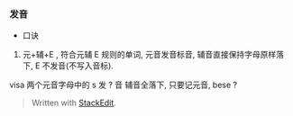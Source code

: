 
### 发音
* 口诀
1. 元+辅+E , 符合元辅 E 规则的单词, 元音发音标音, 辅音直接保持字母原样落下, E 不发音(不写入音标).

visa 两个元音字母中的 s 发 ? 音
辅音全落下, 只要记元音, bese ? 


> Written with [StackEdit](https://stackedit.io/).
<!--stackedit_data:
eyJoaXN0b3J5IjpbLTE1MDMzNzUzNTgsMjAzNTc3ODAxMSwxMD
gzNzU4MDEsLTg2NjYyNjY3Nl19
-->